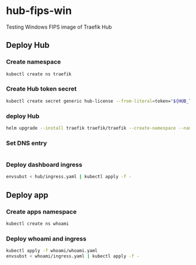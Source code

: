 # hub-fips-win

Testing Windows FIPS image of Traefik Hub

## Deploy Hub

### Create namespace

```bash
kubectl create ns traefik
```

### Create Hub token secret

```bash
kubectl create secret generic hub-license --from-literal=token="${HUB_TOKEN}" -n traefik
```

### deploy Hub

```bash
helm upgrade --install traefik traefik/traefik --create-namespace --namespace traefik --values hub/hub-values.yaml --set-json 'nodeSelector={"kubernetes.io/os": "windows"}' --set-json 'podSecurityContext=null' 
```

### Set DNS entry

```bash

```

### Deploy dashboard ingress

```bash
envsubst < hub/ingress.yaml | kubectl apply -f -
```

## Deploy app

### Create apps namespace

```bash
kubectl create ns whoami
```

### Deploy whoami and ingress

```bash
kubectl apply -f whoami/whoami.yaml
envsubst < whoami/ingress.yaml | kubectl apply -f -
```
